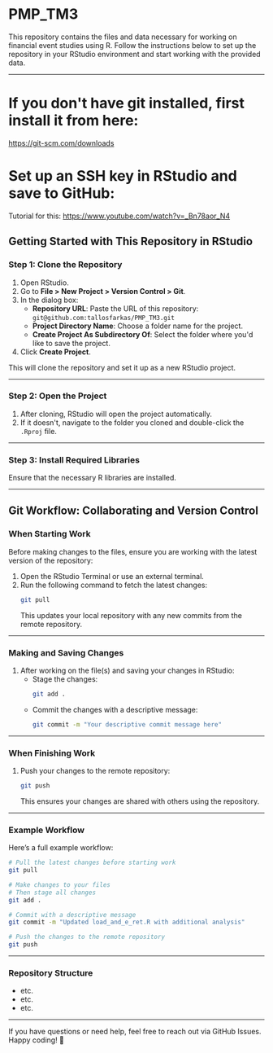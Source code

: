 
# **PMP_TM3**

This repository contains the files and data necessary for working on financial event studies using R. Follow the instructions below to set up the repository in your RStudio environment and start working with the provided data.

---

# **If you don't have git installed, first install it from here:**
https://git-scm.com/downloads
# **Set up an SSH key in RStudio and save to GitHub:**
Tutorial for this: https://www.youtube.com/watch?v=_Bn78aor_N4

## **Getting Started with This Repository in RStudio**

### **Step 1: Clone the Repository**
1. Open RStudio.
2. Go to **File > New Project > Version Control > Git**.
3. In the dialog box:
   - **Repository URL**: Paste the URL of this repository:  
     `git@github.com:tallosfarkas/PMP_TM3.git`
   - **Project Directory Name**: Choose a folder name for the project.
   - **Create Project As Subdirectory Of**: Select the folder where you'd like to save the project.
4. Click **Create Project**.

This will clone the repository and set it up as a new RStudio project.

---

### **Step 2: Open the Project**
1. After cloning, RStudio will open the project automatically.
2. If it doesn't, navigate to the folder you cloned and double-click the `.Rproj` file.

---

### **Step 3: Install Required Libraries**
Ensure that the necessary R libraries are installed.

---



## **Git Workflow: Collaborating and Version Control**

### **When Starting Work**
Before making changes to the files, ensure you are working with the latest version of the repository:
1. Open the RStudio Terminal or use an external terminal.
2. Run the following command to fetch the latest changes:
   ```bash
   git pull
   ```
   This updates your local repository with any new commits from the remote repository.

---

### **Making and Saving Changes**
1. After working on the file(s) and saving your changes in RStudio:
   - Stage the changes:
     ```bash
     git add .
     ```
   - Commit the changes with a descriptive message:
     ```bash
     git commit -m "Your descriptive commit message here"
     ```

---

### **When Finishing Work**
1. Push your changes to the remote repository:
   ```bash
   git push
   ```
   This ensures your changes are shared with others using the repository.

---

### **Example Workflow**
Here’s a full example workflow:
```bash
# Pull the latest changes before starting work
git pull

# Make changes to your files
# Then stage all changes
git add .

# Commit with a descriptive message
git commit -m "Updated load_and_e_ret.R with additional analysis"

# Push the changes to the remote repository
git push
```

---

### **Repository Structure**
- etc.
- etc.
- etc.

---

If you have questions or need help, feel free to reach out via GitHub Issues. Happy coding! 🎉

